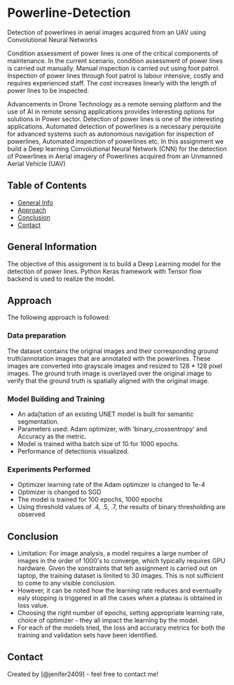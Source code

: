 # Powerline-Detection

Detection of powerlines in aerial images acquired from an UAV using Convolutional Neural Networks

Condition assessment of power lines is one of the critical components of maintenance. In the current scenario, condition assessment of power lines is carried out manually. Manual inspection is carried out using foot patrol. Inspection of power lines through foot patrol is labour intensive, costly and requires experienced staff. The cost increases linearly with the length of power lines to be inspected.  

Advancements in Drone Technology as a remote sensing platform  and the use of AI in remote sensing applications provides interesting  options for solutions in Power sector. Detection of power lines is one of the interesting applications.  Automated detection of powerlines is a necessary perquisite for advanced systems such as autonomous navigation for inspection of powerlines, Automated inspection of powerlines etc.  In this assignment we build a Deep learning Convolutional Neural Network (CNN) for the detection of Powerlines in Aerial imagery of Powerlines acquired from an Unmanned Aerial Vehicle (UAV)

## Table of Contents
* [General Info](#general-information)
* [Approach](#approach)
* [Conclusion](#conclusion)
* [Contact](#contact)

## General Information
The objective of this assignment is to build a Deep Learning model for the detection of power lines.  Python Keras framework with Tensor flow backend is used to realize the model.

## Approach
The following approach is followed:

### Data preparation
The dataset contains the original images and their corresponding ground  truth/annotation images that are annotated with the powerlines. These images are converted into grayscale images and resized to 128 * 128 pixel images. The ground truth image is overlayed over the original image to verify that the ground truth is spatially aligned with the original image.

### Model Building and Training

- An ada[tation of an existing UNET model is built for semantic segmentation.
- Parameters used: Adam optimizer, with ‘binary_crossentropy‘ and Accuracy as the metric.
- Model is trained witha  batch size of 10 for 1000 epochs.
- Performance of detectionis visualized. 

### Experiments Performed

- Optimizer learning rate of the Adam optimizer is changed to 1e-4
- Optimizer is changed to SGD
- The model is trained for 100 epochs, 1000 epochs
- Using threshold values of .4, .5, .7, the results of binary thresholding are observed

## Conclusion
- Limitation: For image analysis, a model requires a large number of images in the order of 1000's to converge, which typically requires GPU hardware. Given the xonstraints that teh assignment is carried out on laptop, the training dataset is limited to 30 images. This is not sufficient to come to any visible conclusion.
- However, it can be noted how the learning rate reduces and eventually ealy stopping is triggered in all the cases when a plateau is obtained in loss value.
- Choosing the right number of epochs, setting appropriate learning rate, choice of optimizer - they all impact the learning by the model.
- For each of the models tried, the loss and accuracy metrics for both the training and validation sets have been identified.

## Contact
Created by [@jenifer2409] - feel free to contact me!

